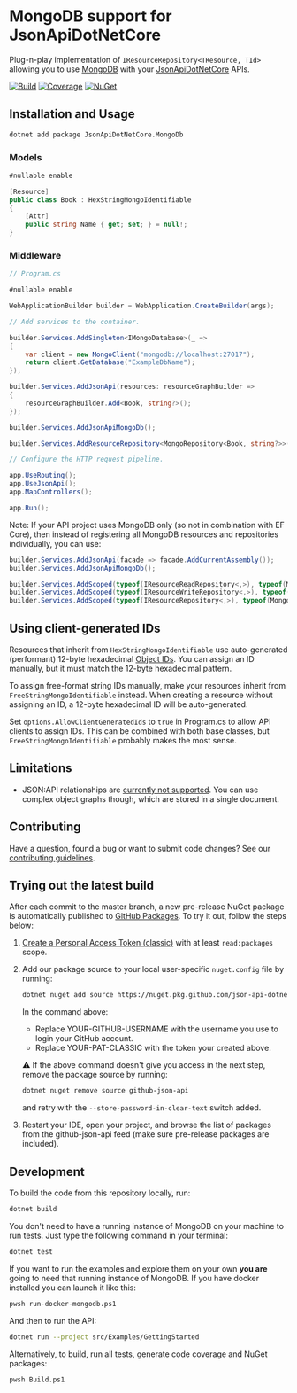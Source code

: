 # MongoDB support for JsonApiDotNetCore

Plug-n-play implementation of `IResourceRepository<TResource, TId>` allowing you to use [MongoDB](https://www.mongodb.com/) with your [JsonApiDotNetCore](https://github.com/json-api-dotnet/JsonApiDotNetCore) APIs.

[![Build](https://github.com/json-api-dotnet/JsonApiDotNetCore.MongoDb/actions/workflows/build.yml/badge.svg?branch=master)](https://github.com/json-api-dotnet/JsonApiDotNetCore.MongoDb/actions/workflows/build.yml?query=branch%3Amaster)
[![Coverage](https://codecov.io/gh/json-api-dotnet/JsonApiDotNetCore.MongoDb/branch/master/graph/badge.svg?token=QPVf8rii7l)](https://codecov.io/gh/json-api-dotnet/JsonApiDotNetCore.MongoDb)
[![NuGet](https://img.shields.io/nuget/v/JsonApiDotNetCore.MongoDb.svg)](https://www.nuget.org/packages/JsonApiDotNetCore.MongoDb/)

## Installation and Usage

```bash
dotnet add package JsonApiDotNetCore.MongoDb
```

### Models

```c#
#nullable enable

[Resource]
public class Book : HexStringMongoIdentifiable
{
    [Attr]
    public string Name { get; set; } = null!;
}
```

### Middleware

```c#
// Program.cs

#nullable enable

WebApplicationBuilder builder = WebApplication.CreateBuilder(args);

// Add services to the container.

builder.Services.AddSingleton<IMongoDatabase>(_ =>
{
    var client = new MongoClient("mongodb://localhost:27017");
    return client.GetDatabase("ExampleDbName");
});

builder.Services.AddJsonApi(resources: resourceGraphBuilder =>
{
    resourceGraphBuilder.Add<Book, string?>();
});

builder.Services.AddJsonApiMongoDb();

builder.Services.AddResourceRepository<MongoRepository<Book, string?>>();

// Configure the HTTP request pipeline.

app.UseRouting();
app.UseJsonApi();
app.MapControllers();

app.Run();
```

Note: If your API project uses MongoDB only (so not in combination with EF Core), then instead of
registering all MongoDB resources and repositories individually, you can use:

```c#
builder.Services.AddJsonApi(facade => facade.AddCurrentAssembly());
builder.Services.AddJsonApiMongoDb();

builder.Services.AddScoped(typeof(IResourceReadRepository<,>), typeof(MongoRepository<,>));
builder.Services.AddScoped(typeof(IResourceWriteRepository<,>), typeof(MongoRepository<,>));
builder.Services.AddScoped(typeof(IResourceRepository<,>), typeof(MongoRepository<,>));
```

## Using client-generated IDs
Resources that inherit from `HexStringMongoIdentifiable` use auto-generated (performant) 12-byte hexadecimal
[Object IDs](https://docs.mongodb.com/manual/reference/bson-types/#objectid).
You can assign an ID manually, but it must match the 12-byte hexadecimal pattern.

To assign free-format string IDs manually, make your resources inherit from `FreeStringMongoIdentifiable` instead.
When creating a resource without assigning an ID, a 12-byte hexadecimal ID will be auto-generated.

Set `options.AllowClientGeneratedIds` to `true` in Program.cs to allow API clients to assign IDs. This can be combined
with both base classes, but `FreeStringMongoIdentifiable` probably makes the most sense.

## Limitations

- JSON:API relationships are [currently not supported](https://github.com/json-api-dotnet/JsonApiDotNetCore.MongoDb/issues/73). You can use complex object graphs though, which are stored in a single document.

## Contributing

Have a question, found a bug or want to submit code changes? See our [contributing guidelines](https://github.com/json-api-dotnet/JsonApiDotNetCore/blob/master/.github/CONTRIBUTING.md).

## Trying out the latest build

After each commit to the master branch, a new pre-release NuGet package is automatically published to [GitHub Packages](https://docs.github.com/en/packages/working-with-a-github-packages-registry/working-with-the-nuget-registry).
To try it out, follow the steps below:

1. [Create a Personal Access Token (classic)](https://docs.github.com/en/authentication/keeping-your-account-and-data-secure/managing-your-personal-access-tokens#creating-a-personal-access-token-classic) with at least `read:packages` scope.
1. Add our package source to your local user-specific `nuget.config` file by running:
   ```bash
   dotnet nuget add source https://nuget.pkg.github.com/json-api-dotnet/index.json --name github-json-api --username YOUR-GITHUB-USERNAME --password YOUR-PAT-CLASSIC
   ```
   In the command above:
   - Replace YOUR-GITHUB-USERNAME with the username you use to login your GitHub account.
   - Replace YOUR-PAT-CLASSIC with the token your created above.
   
   :warning: If the above command doesn't give you access in the next step, remove the package source by running:
   ```bash
   dotnet nuget remove source github-json-api
   ```
   and retry with the `--store-password-in-clear-text` switch added.
1. Restart your IDE, open your project, and browse the list of packages from the github-json-api feed (make sure pre-release packages are included).

## Development

To build the code from this repository locally, run:

```bash
dotnet build
```

You don't need to have a running instance of MongoDB on your machine to run tests. Just type the following command in your terminal:

```bash
dotnet test
```

If you want to run the examples and explore them on your own **you are** going to need that running instance of MongoDB. If you have docker installed you can launch it like this:

```bash
pwsh run-docker-mongodb.ps1
```

And then to run the API:

```bash
dotnet run --project src/Examples/GettingStarted
```

Alternatively, to build, run all tests, generate code coverage and NuGet packages:

```bash
pwsh Build.ps1
```
